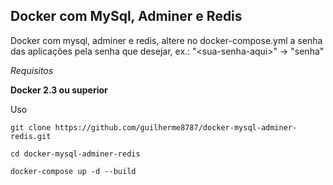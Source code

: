 ## Docker com MySql, Adminer e Redis

Docker com mysql, adminer e redis, altere no docker-compose.yml a senha das 
aplicações pela senha que desejar, ex.: "\<sua-senha-aqui>\" -> "senha"

_Requisitos_

**Docker 2.3 ou superior**

Uso

```
git clone https://github.com/guilherme8787/docker-mysql-adminer-redis.git
```

```
cd docker-mysql-adminer-redis
```

```
docker-compose up -d --build
```
